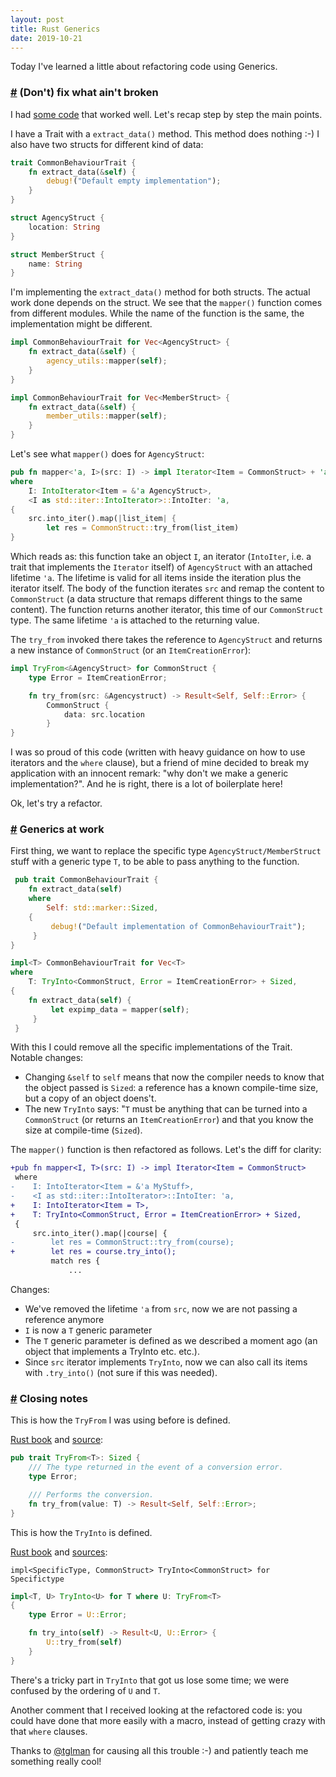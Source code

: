 ```yaml
---
layout: post
title: Rust Generics
date: 2019-10-21
---
```


Today I've learned a little about refactoring code using Generics.

### <a id="part_1" href="#part_1" class="header-anchor">#</a> (Don't) fix what ain't broken

I had [some code](https://apiraino.github.io/2019/08/13/rust-getting-into-iterators.html) that worked well. Let's recap step by step the main points.

I have a Trait with a `extract_data()` method. This method does nothing :-) I also have two structs for different kind of data:
``` rust
trait CommonBehaviourTrait {
    fn extract_data(&self) {
        debug!("Default empty implementation");
    }
}

struct AgencyStruct {
    location: String
}

struct MemberStruct {
    name: String
}
```

I'm implementing the `extract_data()` method for both structs. The actual work done depends on the struct. We see that the `mapper()` function comes from different modules. While the name of the function is the same, the implementation might be different.

``` rust
impl CommonBehaviourTrait for Vec<AgencyStruct> {
    fn extract_data(&self) {
        agency_utils::mapper(self);
    }
}

impl CommonBehaviourTrait for Vec<MemberStruct> {
    fn extract_data(&self) {
        member_utils::mapper(self);
    }
}
```

Let's see what `mapper()` does for `AgencyStruct`:
``` rust
pub fn mapper<'a, I>(src: I) -> impl Iterator<Item = CommonStruct> + 'a
where
    I: IntoIterator<Item = &'a AgencyStruct>,
    <I as std::iter::IntoIterator>::IntoIter: 'a,
{
    src.into_iter().map(|list_item| {
        let res = CommonStruct::try_from(list_item)
}
```

Which reads as: this function take an object `I`, an iterator (`IntoIter`, i.e. a trait that implements the `Iterator` itself) of `AgencyStruct` with an attached lifetime `'a`. The lifetime is valid for all items inside the iteration plus the iterator itself. The body of the function iterates `src` and remap the content to `CommonStruct` (a data structure that remaps different things to the same content). The function returns another iterator, this time of our `CommonStruct` type. The same lifetime `'a` is attached to the returning value.

The `try_from` invoked there takes the reference to `AgencyStruct` and returns a new instance of `CommonStruct` (or an `ItemCreationError`):
``` rust
impl TryFrom<&AgencyStruct> for CommonStruct {
    type Error = ItemCreationError;

    fn try_from(src: &Agencystruct) -> Result<Self, Self::Error> {
        CommonStruct {
            data: src.location
        }
}
```

I was so proud of this code (written with heavy guidance on how to use iterators and the `where` clause), but a friend of mine decided to break my application with an innocent remark: "why don't we make a generic implementation?". And he is right, there is a lot of boilerplate here!

Ok, let's try a refactor.

### <a id="part_2" href="#part_2" class="header-anchor">#</a> Generics at work

First thing, we want to replace the specific type `AgencyStruct/MemberStruct` stuff with a generic type `T`, to be able to pass anything to the function.

``` rust
 pub trait CommonBehaviourTrait {
    fn extract_data(self)
    where
        Self: std::marker::Sized,
    {
         debug!("Default implementation of CommonBehaviourTrait");
     }
}

impl<T> CommonBehaviourTrait for Vec<T>
where
    T: TryInto<CommonStruct, Error = ItemCreationError> + Sized,
{
    fn extract_data(self) {
         let expimp_data = mapper(self);
     }
 }
```

With this I could remove all the specific implementations of the Trait. Notable changes:
- Changing `&self` to `self` means that now the compiler needs to know that the object passed is `Sized`: a reference has a known compile-time size, but a copy of an object doens't.
- The new `TryInto` says: "`T` must be anything that can be turned into a `CommonStruct` (or returns an `ItemCreationError`) and that you know the size at compile-time (`Sized`).

The `mapper()` function is then refactored as follows. Let's the diff for clarity:

``` diff
+pub fn mapper<I, T>(src: I) -> impl Iterator<Item = CommonStruct>
 where
-    I: IntoIterator<Item = &'a MyStuff>,
-    <I as std::iter::IntoIterator>::IntoIter: 'a,
+    I: IntoIterator<Item = T>,
+    T: TryInto<CommonStruct, Error = ItemCreationError> + Sized,
 {
     src.into_iter().map(|course| {
-        let res = CommonStruct::try_from(course);
+        let res = course.try_into();
         match res {
             ...
```

Changes:
- We've removed the lifetime `'a` from `src`, now we are not passing a reference anymore
- `I` is now a `T` generic parameter
- The `T` generic parameter is defined as we described a moment ago (an object that implements a TryInto etc. etc.).
- Since `src` iterator implements `TryInto`, now we can also call its items with `.try_into()` (not sure if this was needed).

### <a id="part_2" href="#part_2" class="header-anchor">#</a> Closing notes

This is how the `TryFrom` I was using before is defined.

[Rust book](https://doc.rust-lang.org/std/convert/trait.TryFrom.html) and [source](https://doc.rust-lang.org/src/core/convert.rs.html#482):

``` rust
pub trait TryFrom<T>: Sized {
    /// The type returned in the event of a conversion error.
    type Error;

    /// Performs the conversion.
    fn try_from(value: T) -> Result<Self, Self::Error>;
}
```

This is how the `TryInto` is defined.

[Rust book](https://doc.rust-lang.org/std/convert/trait.TryInto.html) and [sources](https://doc.rust-lang.org/src/core/convert.rs.html#557-564):

`impl<SpecificType, CommonStruct> TryInto<CommonStruct> for Specifictype`

``` rust
impl<T, U> TryInto<U> for T where U: TryFrom<T>
{
    type Error = U::Error;

    fn try_into(self) -> Result<U, U::Error> {
        U::try_from(self)
    }
}
```

There's a tricky part in `TryInto` that got us lose some time; we were confused by the ordering of `U` and `T`.

Another comment that I received looking at the refactored code is: you could have done that more easily with a macro, instead of getting crazy with that `where` clauses.

Thanks to [@tglman](https://gitlab.com/tglman) for causing all this trouble :-) and patiently teach me something really cool!
